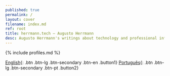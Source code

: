 ```yaml
---
published: true
permalink: /
layout: cover
filename: index.md
ref: root
title: herrmann.tech – Augusto Herrmann
desc: Augusto Herrmann's writings about technology and professional info.
---
```


{% include profiles.md %}

[English](en/){: .btn .btn-lg .btn-secondary .btn-en .button1}
[Português](pt/){: .btn .btn-lg .btn-secondary .btn-pt .button2}

